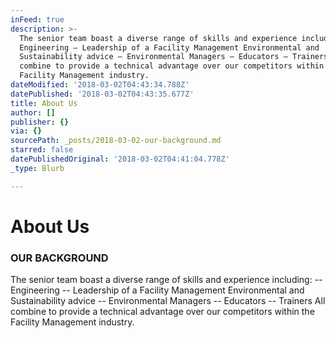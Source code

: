 ```yaml
---
inFeed: true
description: >-
  The senior team boast a diverse range of skills and experience including: –
  Engineering – Leadership of a Facility Management Environmental and
  Sustainability advice – Environmental Managers – Educators – Trainers All
  combine to provide a technical advantage over our competitors within the
  Facility Management industry.
dateModified: '2018-03-02T04:43:34.788Z'
datePublished: '2018-03-02T04:43:35.677Z'
title: About Us
author: []
publisher: {}
via: {}
sourcePath: _posts/2018-03-02-our-background.md
starred: false
datePublishedOriginal: '2018-03-02T04:41:04.778Z'
_type: Blurb

---
```

# About Us

### **OUR BACKGROUND**

The senior team boast a diverse range of skills and experience including: -- Engineering -- Leadership of a Facility Management Environmental and Sustainability advice -- Environmental Managers -- Educators -- Trainers All combine to provide a technical advantage over our competitors within the Facility Management industry.